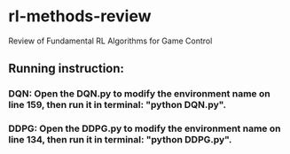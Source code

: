 # rl-methods-review
Review of Fundamental RL Algorithms for Game Control

## Running instruction:
### DQN: Open the DQN.py to modify the environment name on line 159, then run it in terminal: "python DQN.py".

### DDPG: Open the DDPG.py to modify the environment name on line 134, then run it in terminal: "python DDPG.py".

